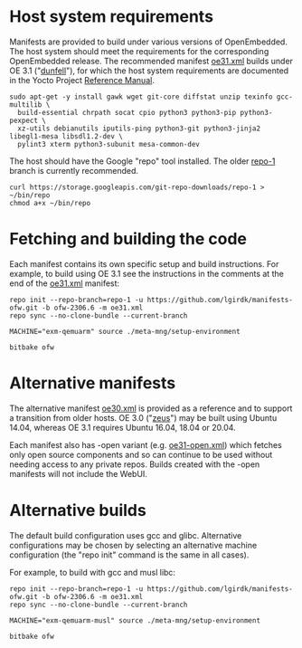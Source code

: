 # Host system requirements

Manifests are provided to build under various versions of OpenEmbedded. The host system should meet the requirements for the corresponding OpenEmbedded release. The recommended manifest [oe31.xml](https://github.com/lgirdk/manifests-ofw/blob/ofw-2306.6/oe31.xml) builds under OE 3.1 ("[dunfell](https://wiki.yoctoproject.org/wiki/Releases)"), for which the host system requirements are documented in the Yocto Project [Reference Manual](https://docs.yoctoproject.org/3.1.21/ref-manual/ref-system-requirements.html).

```shell
sudo apt-get -y install gawk wget git-core diffstat unzip texinfo gcc-multilib \
  build-essential chrpath socat cpio python3 python3-pip python3-pexpect \
  xz-utils debianutils iputils-ping python3-git python3-jinja2 libegl1-mesa libsdl1.2-dev \
  pylint3 xterm python3-subunit mesa-common-dev
```

The host should have the Google "repo" tool installed. The older [repo-1](https://source.android.com/setup/develop#old-repo-python2) branch is currently recommended.

```shell
curl https://storage.googleapis.com/git-repo-downloads/repo-1 > ~/bin/repo
chmod a+x ~/bin/repo
```

# Fetching and building the code

Each manifest contains its own specific setup and build instructions. For example, to build using OE 3.1 see the instructions in the comments at the end of the [oe31.xml](https://github.com/lgirdk/manifests-ofw/blob/ofw-2306.6/oe31.xml) manifest:

```shell
repo init --repo-branch=repo-1 -u https://github.com/lgirdk/manifests-ofw.git -b ofw-2306.6 -m oe31.xml
repo sync --no-clone-bundle --current-branch

MACHINE="exm-qemuarm" source ./meta-mng/setup-environment

bitbake ofw
```

# Alternative manifests

The alternative manifest [oe30.xml](https://github.com/lgirdk/manifests-ofw/blob/ofw-2306.6/oe30.xml) is provided as a reference and to support a transition from older hosts. OE 3.0 ("[zeus](https://wiki.yoctoproject.org/wiki/Releases)") may be built using Ubuntu 14.04, whereas OE 3.1 requires Ubuntu 16.04, 18.04 or 20.04.

Each manifest also has -open variant (e.g. [oe31-open.xml](https://github.com/lgirdk/manifests-ofw/blob/ofw-2306.6/oe31-open.xml)) which fetches only open source components and so can continue to be used without needing access to any private repos. Builds created with the -open manifests will not include the WebUI.

# Alternative builds

The default build configuration uses gcc and glibc. Alternative configurations may be chosen by selecting an alternative machine configuration (the "repo init" command is the same in all cases).

For example, to build with gcc and musl libc:

```shell
repo init --repo-branch=repo-1 -u https://github.com/lgirdk/manifests-ofw.git -b ofw-2306.6 -m oe31.xml
repo sync --no-clone-bundle --current-branch

MACHINE="exm-qemuarm-musl" source ./meta-mng/setup-environment

bitbake ofw
```
